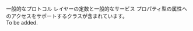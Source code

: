 <Namespace Name="Microsoft.WindowsAzure.Storage.Shared.Protocol">
  <Docs>
    <summary>一般的なプロトコル レイヤーの定数と一般的なサービス プロパティ型の属性へのアクセスをサポートするクラスが含まれています。</summary> 
    <remarks>To be added.</remarks>
  </Docs>
</Namespace>
